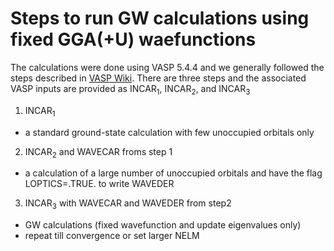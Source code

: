 # Steps to run GW calculations using fixed GGA(+U) waefunctions

The calculations were done using VASP 5.4.4 and we generally followed the steps described in [VASP Wiki](https://www.vasp.at/wiki/index.php/Practical_guide_to_GW_calculations).
There are three steps and the associated VASP inputs are provided as INCAR<sub>1</sub>, INCAR<sub>2</sub>, and INCAR<sub>3</sub> 

1. INCAR<sub>1</sub>

* a standard ground-state calculation with few unoccupied orbitals only 

2. INCAR<sub>2</sub>  and  WAVECAR froms step 1 

* a calculation of a large number of unoccupied orbitals and have the flag LOPTICS=.TRUE. to write WAVEDER

3. INCAR<sub>3</sub> with WAVECAR and WAVEDER from step2

* GW calculations (fixed wavefunction and update eigenvalues only) 
* repeat till convergence or set larger NELM

